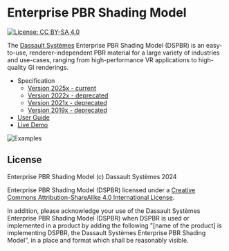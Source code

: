 # Enterprise PBR Shading Model

[![License: CC BY-SA 4.0](https://img.shields.io/badge/License-CC%20BY--SA%204.0-lightgrey.svg)](LICENSE.txt)

The [Dassault Systèmes](https://www.3ds.com/) Enterprise PBR Shading Model (DSPBR) is an easy-to-use, renderer-independent PBR material for a large variety of industries and use-cases, ranging from high-performance VR applications to high-quality GI renderings.

* Specification
  * [Version 2025x - current](https://dassaultsystemes-technology.github.io/EnterprisePBRShadingModel/spec-2025x.md.html)
  * [Version 2022x - deprecated](https://dassaultsystemes-technology.github.io/EnterprisePBRShadingModel/spec-2022x.md.html)
  * [Version 2021x - deprecated](https://dassaultsystemes-technology.github.io/EnterprisePBRShadingModel/spec-2021x.md.html)
  * [Version 2019x - deprecated](https://dassaultsystemes-technology.github.io/EnterprisePBRShadingModel/spec-2019x.md.html)
* [User Guide](https://dassaultsystemes-technology.github.io/EnterprisePBRShadingModel/user_guide.md.html)
* [Live Demo](https://dassaultsystemes-technology.github.io/dspbr-pt)

![Examples](img/examples.png)

## License

Enterprise PBR Shading Model (c) Dassault Systèmes 2024

Enterprise PBR Shading Model (DSPBR) licensed under a [Creative Commons Attribution-ShareAlike 4.0 International License](https://creativecommons.org/licenses/by-sa/4.0/).

In addition, please acknowledge your use of the Dassault Systèmes Enterprise PBR Shading Model (DSPBR) when DSPBR is used or implemented in a product by adding  the following "[name of the product] is implementing DSPBR, the Dassault Systèmes Enterprise PBR Shading Model", in a place and format which shall be reasonably visible.
